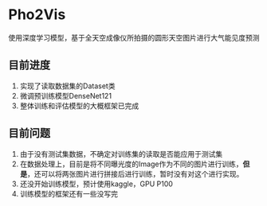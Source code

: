 # Pho2Vis
使用深度学习模型，基于全天空成像仪所拍摄的圆形天空图片进行大气能见度预测

## 目前进度
1. 实现了读取数据集的Dataset类
2. 微调预训练模型DenseNet121
3. 整体训练和评估模型的大概框架已完成

## 目前问题
1. 由于没有测试集数据，不确定对训练集的读取是否能应用于测试集
2. 在数据处理上，目前是将不同曝光度的Image作为不同的图片进行训练，**但是**，还可以将两张图片进行拼接后进行训练，暂时没有对这个进行实现。
3. 还没开始训练模型，预计使用kaggle，GPU P100
4. 训练模型的框架还有一些没写完
